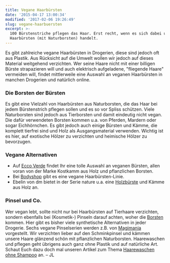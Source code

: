```yaml
---
title: Vegane Haarbürsten
date: '2015-04-17 13:00:34'
modified: '2017-02-06 19:26:49'
slug: vegane-haarbuersten
excerpt: >-
  100 Bürstenstriche pflegen das Haar. Erst recht, wenn es sich dabei um vegane
  Haarbürsten (mit Naturborsten) handelt.
---
```


Es gibt zahlreiche vegane Haarbürsten in Drogerien, diese sind jedoch oft aus Plastik. Aus Rücksicht auf die Umwelt wollen wir jedoch auf dieses Material weitgehend verzichten. Wer seine Haare nicht mit einer billigen Bürste strapazieren will und auch elektrisch aufgeladene, "fliegende Haare" vermeiden will, findet mittlerweile eine Auswahl an veganen Haarbürsten in manchen Drogerien und natürlich online.

### Die Borsten der Bürsten

Es gibt eine Vielzahl von Haarbürsten aus Naturborsten, die das Haar bei jedem Bürstenstrich pflegen sollen und es so vor Spliss schützen. Viele Naturborsten sind jedoch aus Tierborsten und damit eindeutig nicht vegan. Die dafür verwendeten Borsten kommen u.a. von Pferden, Mardern oder sogar Eichhörnchen. Es gibt jedoch auch einige Bürsten und Kämme, die komplett tierfrei sind und Holz als Ausgangsmaterial verwenden. Wichtig ist es hier, auf exotische Hölzer zu verzichten und heimische Hölzer zu bevorzugen.

### Vegane Alternativen

*   Auf [Ecco Verde](https://www.ecco-verde.at/haare/vegane-haarbuersten) findet Ihr eine tolle Auswahl an veganen Bürsten, allen voran von der Marke Kostkamm aus Holz und pflanzlichen Borsten.
*   Bei [Bodyshop](http://www.thebodyshop.at/haarpflege/buersten-kaemme.aspx#/buersten-kaemme.aspx) gibt es eine vegane Haarbürsten-Linie.
*   Ebelin von dm bietet in der Serie nature u.a. eine [Holzbürste](http://www.dm.de/de_homepage/ebelin_home/produkte/ebelin_produkte_hair/ebelin_produkte_hair_buersten/32444/ebelin-holzmassagebuerste-schmal.html) und Kämme aus Holz an.

### Pinsel und Co.

Wer vegan lebt, sollte nicht nur bei Haarbürsten auf Tierhaare verzichten, sondern ebenfalls bei (Kosmetik-) Pinseln darauf achten, woher die [Borsten](http://www.peta.org/living/beauty/synthetic-make-brushes/) kommen. Hier gibt es bisher viele synthetische Alternativen in jeder Drogerie. Sechs vegane Pinselserien werden z.B. von [Magimania](http://www.magi-mania.de/6-vegane-pinselserien/) vorgestellt. Wir verzichten lieber auf den Schminkpinsel und kämmen unsere Haare glänzend schön mit pflanzlichen Naturborsten. Haarewaschen und pflegen geht übrigens auch ganz ohne Plastik und auf natürliche Art. Schaut Euch dazu doch mal unseren Artikel zum Thema [Haarewaschen ohne Shampoo](https://www.veganblatt.com/haare-waschen-ohne-shampoo) an. – JL
